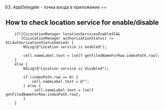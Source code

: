 63. AppDelegate - точка входа в приложение
==

## How to check location service for enable/disable

```objc
    if([CLLocationManager locationServicesEnabled]&&
       [CLLocationManager authorizationStatus] != kCLAuthorizationStatusDenied) {
        NSLog(@"Location service is enabled");
        
        cell.nameLabel.text = [self getFiledNameForRow:indexPath.row];
    }
    else {
        NSLog(@"Location service is disabled");
        
        if (indexPath.row == 0) {
            cell.nameLabel.text = @"";
        } else {
             cell.nameLabel.text = [self getFiledNameForRow:indexPath.row];
        }
    }
	
```



